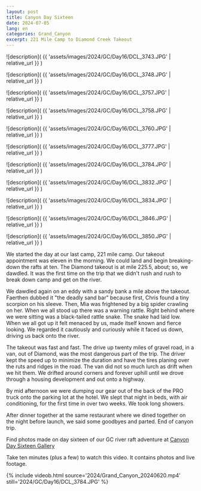 ```yaml
---
layout: post
title: Canyon Day Sixteen
date: 2024-07-05
lang: en
categories: Grand_Canyon
excerpt: 221 Mile Camp to Diamond Creek Takeout
---
```


![description](
  {{ 'assets/images/2024/GC/Day16/DCL_3743.JPG' | relative_url }}
)

![description](
  {{ 'assets/images/2024/GC/Day16/DCL_3748.JPG' | relative_url }}
)

![description](
  {{ 'assets/images/2024/GC/Day16/DCL_3757.JPG' | relative_url }}
)

![description](
  {{ 'assets/images/2024/GC/Day16/DCL_3758.JPG' | relative_url }}
)

![description](
  {{ 'assets/images/2024/GC/Day16/DCL_3760.JPG' | relative_url }}
)

![description](
  {{ 'assets/images/2024/GC/Day16/DCL_3777.JPG' | relative_url }}
)

![description](
  {{ 'assets/images/2024/GC/Day16/DCL_3784.JPG' | relative_url }}
)

![description](
  {{ 'assets/images/2024/GC/Day16/DCL_3832.JPG' | relative_url }}
)

![description](
  {{ 'assets/images/2024/GC/Day16/DCL_3834.JPG' | relative_url }}
)

![description](
  {{ 'assets/images/2024/GC/Day16/DCL_3846.JPG' | relative_url }}
)

![description](
  {{ 'assets/images/2024/GC/Day16/DCL_3850.JPG' | relative_url }}
)

We started the day at our last camp, 221 mile camp. Our takeout appointment
was eleven in the morning. We could land and begin breaking-down the rafts
at ten. The Diamond takeout is at mile 225.5, about; so, we dawdled.
It was the first time on the trip that we didn't rush and rush to break down
camp and get on the river.

We dawdled again on an eddy with a sandy bank a mile above the takeout.
Faerthen dubbed it "the deadly sand bar" because first, Chris found a tiny
scorpion on his sleeve. Then, Mia was frightened by a big spider crawling on
her.  When we all stood up there was a warning rattle. Right behind where we
were sitting was a black-tailed rattle snake. The snake had laid low. When we
all got up it felt menaced by us, made itself known and fierce looking.  We
regarded it cautiously and curiously while it faced us down, driving us back
onto the river.

The takeout was fast and fast. The drive up twenty miles of  gravel road, in a
van, out of Diamond, was the most dangerous part of the trip. The driver kept
the speed up to minimize the duration and have the tires planing over the ruts
and ridges in the road. The van did not so much lurch as drift when we hit
them. We drifted around corners and forever uphill until we drove through a
housing development and out onto a highway.

By mid afternoon we were dumping our gear out of the back of the PRO truck
onto the parking lot at the hotel. We slept that night in beds, with air
conditioning, for the first time in over two weeks. We took long showers.

After dinner together at the same restaurant where we dined together on the
night before launch, we said some goodbyes and parted. End of canyon trip.

Find photos made on day sixteen of our GC river raft adventure at [Canyon Day
Sixteen Gallery]( https://wbreeze.com/photo/gallery/20240620GC/Day15/index.html)

Take ten minutes (plus a few) to watch this video. It contains photos and
live footage.

{% include videob.html
  source='2024/Grand_Canyon_20240620.mp4'
  still='2024/GC/Day16/DCL_3784.JPG'
%}

